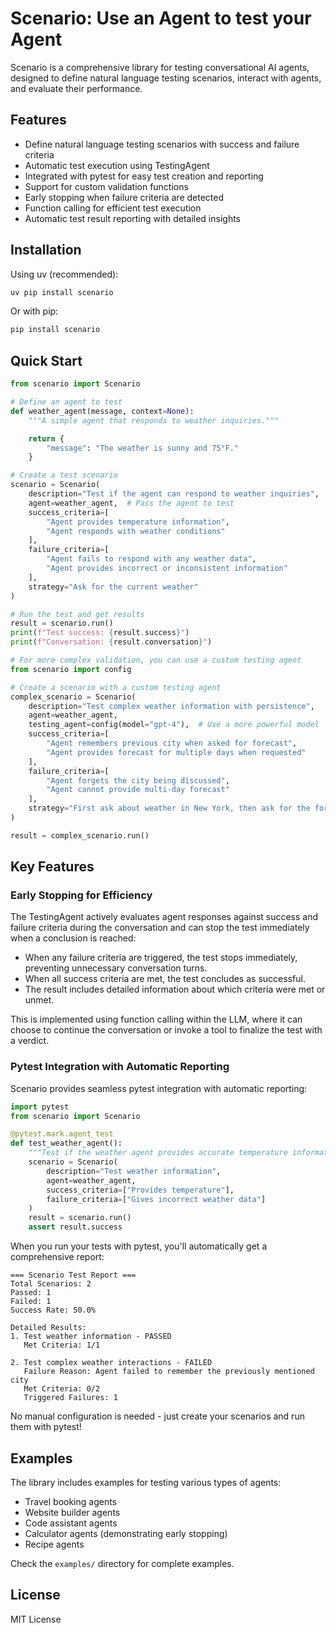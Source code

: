 # Scenario: Use an Agent to test your Agent

Scenario is a comprehensive library for testing conversational AI agents, designed to define natural language testing scenarios, interact with agents, and evaluate their performance.

## Features

- Define natural language testing scenarios with success and failure criteria
- Automatic test execution using TestingAgent
- Integrated with pytest for easy test creation and reporting
- Support for custom validation functions
- Early stopping when failure criteria are detected
- Function calling for efficient test execution
- Automatic test result reporting with detailed insights

## Installation

Using uv (recommended):

```bash
uv pip install scenario
```

Or with pip:

```bash
pip install scenario
```

## Quick Start

```python
from scenario import Scenario

# Define an agent to test
def weather_agent(message, context=None):
    """A simple agent that responds to weather inquiries."""

    return {
        "message": "The weather is sunny and 75°F."
    }

# Create a test scenario
scenario = Scenario(
    description="Test if the agent can respond to weather inquiries",
    agent=weather_agent,  # Pass the agent to test
    success_criteria=[
        "Agent provides temperature information",
        "Agent responds with weather conditions"
    ],
    failure_criteria=[
        "Agent fails to respond with any weather data",
        "Agent provides incorrect or inconsistent information"
    ],
    strategy="Ask for the current weather"
)

# Run the test and get results
result = scenario.run()
print(f"Test success: {result.success}")
print(f"Conversation: {result.conversation}")

# For more complex validation, you can use a custom testing agent
from scenario import config

# Create a scenario with a custom testing agent
complex_scenario = Scenario(
    description="Test complex weather information with persistence",
    agent=weather_agent,
    testing_agent=config(model="gpt-4"),  # Use a more powerful model
    success_criteria=[
        "Agent remembers previous city when asked for forecast",
        "Agent provides forecast for multiple days when requested"
    ],
    failure_criteria=[
        "Agent forgets the city being discussed",
        "Agent cannot provide multi-day forecast"
    ],
    strategy="First ask about weather in New York, then ask for the forecast without mentioning the city"
)

result = complex_scenario.run()
```

## Key Features

### Early Stopping for Efficiency

The TestingAgent actively evaluates agent responses against success and failure criteria during the conversation and can stop the test immediately when a conclusion is reached:

- When any failure criteria are triggered, the test stops immediately, preventing unnecessary conversation turns.
- When all success criteria are met, the test concludes as successful.
- The result includes detailed information about which criteria were met or unmet.

This is implemented using function calling within the LLM, where it can choose to continue the conversation or invoke a tool to finalize the test with a verdict.

### Pytest Integration with Automatic Reporting

Scenario provides seamless pytest integration with automatic reporting:

```python
import pytest
from scenario import Scenario

@pytest.mark.agent_test
def test_weather_agent():
    """Test if the weather agent provides accurate temperature information."""
    scenario = Scenario(
        description="Test weather information",
        agent=weather_agent,
        success_criteria=["Provides temperature"],
        failure_criteria=["Gives incorrect weather data"]
    )
    result = scenario.run()
    assert result.success
```

When you run your tests with pytest, you'll automatically get a comprehensive report:

```
=== Scenario Test Report ===
Total Scenarios: 2
Passed: 1
Failed: 1
Success Rate: 50.0%

Detailed Results:
1. Test weather information - PASSED
   Met Criteria: 1/1

2. Test complex weather interactions - FAILED
   Failure Reason: Agent failed to remember the previously mentioned city
   Met Criteria: 0/2
   Triggered Failures: 1
```

No manual configuration is needed - just create your scenarios and run them with pytest!

## Examples

The library includes examples for testing various types of agents:

- Travel booking agents
- Website builder agents
- Code assistant agents
- Calculator agents (demonstrating early stopping)
- Recipe agents

Check the `examples/` directory for complete examples.

## License

MIT License
